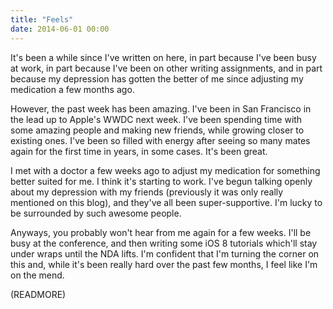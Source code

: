 ```yaml
---
title: "Feels"
date: 2014-06-01 00:00
---
```


It's been a while since I've written on here, in part because I've been busy at work, in part because I've been on other writing assignments, and in part because my depression has gotten the better of me since adjusting my medication a few months ago.

However, the past week has been amazing. I've been in San Francisco in the lead up to Apple's WWDC next week. I've been spending time with some amazing people and making new friends, while growing closer to existing ones. I've been so filled with energy after seeing so many mates again for the first time in years, in some cases. It's been great.

I met with a doctor a few weeks ago to adjust my medication for something better suited for me. I think it's starting to work. I've begun talking openly about my depression with my friends (previously it was only really mentioned on this blog), and they've all been super-supportive. I'm lucky to be surrounded by such awesome people.

Anyways, you probably won't hear from me again for a few weeks. I'll be busy at the conference, and then writing some iOS 8 tutorials which'll stay under wraps until the NDA lifts. I'm confident that I'm turning the corner on this and, while it's been really hard over the past few months, I feel like I'm on the mend.

(READMORE)
